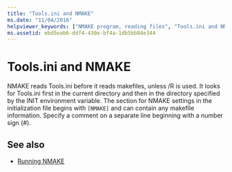 ```yaml
---
title: "Tools.ini and NMAKE"
ms.date: "11/04/2016"
helpviewer_keywords: ["NMAKE program, reading files", "Tools.ini and NMake"]
ms.assetid: ebd5eab6-ddf4-430e-bf4a-1db5bb84e344
---
```

# Tools.ini and NMAKE

NMAKE reads Tools.ini before it reads makefiles, unless /R is used. It looks for Tools.ini first in the current directory and then in the directory specified by the INIT environment variable. The section for NMAKE settings in the initialization file begins with `[NMAKE]` and can contain any makefile information. Specify a comment on a separate line beginning with a number sign (#).

## See also

- [Running NMAKE](../build/running-nmake.md)
